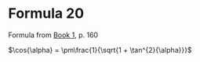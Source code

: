 # Formula 20

Formula from [Book 1](../../Buch1.md), p. 160

$\cos{\alpha} = \pm\frac{1}{\sqrt{1 + \tan^{2}{\alpha}}}$
